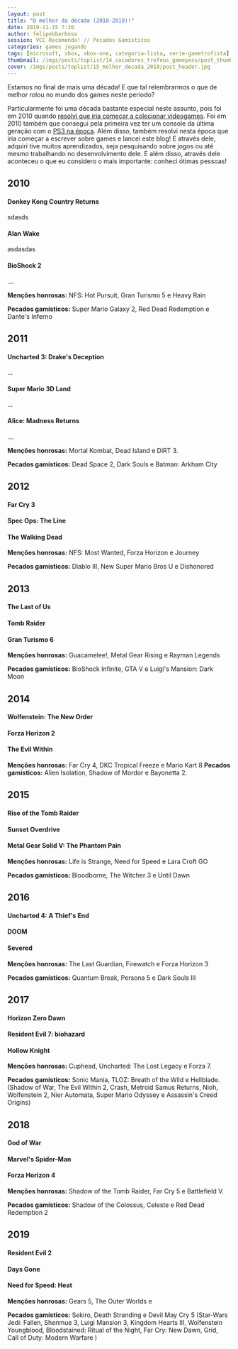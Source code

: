```yaml
---
layout: post
title: "O melhor da década (2010-2019)!"
date: 2019-11-15 7:30
author: felipebbarbosa
session: VCC Recomenda! // Pecados Gamísticos
categories: games jogando
tags: [microsoft, xbox, xbox-one, categoria-lista, serie-gametrofista]
thumbnail: /imgs/posts/toplist/14_cacadores_trofeus_gamepass/post_thumbnail.jpg
cover: /imgs/posts/toplist/15_melhor_decada_2010/post_header.jpg
---
```


Estamos no final de mais uma década! E que tal relembrarmos o que de melhor rolou no mundo dos games neste periodo?

Particularmente foi uma década bastante especial neste assunto, pois foi em 2010 quando [resolvi que iria começar a colecionar videogames](/post/inicio-da-colecao). Foi em 2010 também que consegui pela primeira vez ter um console da última geração com o [PS3 na época](/post/aquisicao-playstation3). Além disso, também resolvi nesta época que iria começar a escrever sobre games e lancei este blog! E através dele, adquiri tive muitos aprendizados, seja pesquisando sobre jogos ou até mesmo trabalhando no desenvolvimento dele. E além disso, através dele aconteceu o que eu considero o mais importante: conheci ótimas pessoas!

<!--more-->

## 2010

#### Donkey Kong Country Returns

sdasds

#### Alan Wake

asdasdas

#### BioShock 2

....

**Menções honrosas:** NFS: Hot Pursuit, Gran Turismo 5 e Heavy Rain

**Pecados gamísticos:** Super Mario Galaxy 2, Red Dead Redemption e Dante's Inferno

## 2011

#### Uncharted 3: Drake's Deception

...

#### Super Mario 3D Land

...

#### Alice: Madness Returns

....

**Menções honrosas:** Mortal Kombat, Dead Island e DiRT 3.

**Pecados gamísticos:** Dead Space 2, Dark Souls e Batman: Arkham City

## 2012

#### Far Cry 3

#### Spec Ops: The Line

#### The Walking Dead

**Menções honrosas:** NFS: Most Wanted, Forza Horizon e Journey

**Pecados gamísticos:** Diablo III, New Super Mario Bros U e Dishonored

## 2013

#### The Last of Us

#### Tomb Raider

#### Gran Turismo 6

**Menções honrosas:** Guacamelee!, Metal Gear Rising e Rayman Legends

**Pecados gamísticos:** BioShock Infinite, GTA V e Luigi's Mansion: Dark Moon

## 2014

#### Wolfenstein: The New Order

#### Forza Horizon 2

#### The Evil Within

**Menções honrosas:** Far Cry 4, DKC Tropical Freeze e Mario Kart 8
**Pecados gamísticos:** Alien Isolation, Shadow of Mordor e Bayonetta 2.

## 2015

#### Rise of the Tomb Raider

#### Sunset Overdrive

#### Metal Gear Solid V: The Phantom Pain

**Menções honrosas:** Life is Strange, Need for Speed e Lara Croft GO

**Pecados gamísticos:** Bloodborne, The Witcher 3 e Until Dawn

## 2016

#### Uncharted 4: A Thief's End

#### DOOM

#### Severed

**Menções honrosas:** The Last Guardian, Firewatch e Forza Horizon 3

**Pecados gamísticos:** Quantum Break, Persona 5 e Dark Souls III

## 2017

#### Horizon Zero Dawn

#### Resident Evil 7: biohazard

#### Hollow Knight

**Menções honrosas:** Cuphead, Uncharted: The Lost Legacy e Forza 7.

**Pecados gamísticos:** Sonic Mania, TLOZ: Breath of the Wild e Hellblade. (Shadow of War, The Evil Within 2, Crash, Metroid Samus Returns, Nioh, Wolfenstein 2, Nier Automata, Super Mario Odyssey e Assassin's Creed Origins)

## 2018

#### God of War

#### Marvel's Spider-Man

#### Forza Horizon 4

**Menções honrosas:** Shadow of the Tomb Raider, Far Cry 5 e Battlefield V.

**Pecados gamísticos:** Shadow of the Colossus, Celeste e Red Dead Redemption 2

## 2019

#### Resident Evil 2

#### Days Gone

#### Need for Speed: Heat

**Menções honrosas:** Gears 5, The Outer Worlds e

**Pecados gamísticos:** Sekiro, Death Stranding e Devil May Cry 5 (Star-Wars Jedi: Fallen, Shenmue 3, Luigi Mansion 3, Kingdom Hearts III, Wolfenstein Youngblood, Bloodstained: Ritual of the Night, Far Cry: New Dawn, Grid, Call of Duty: Modern Warfare )
